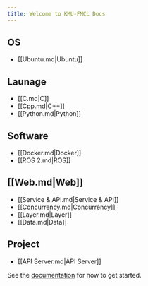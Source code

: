 ```yaml
---
title: Welcome to KMU-FMCL Docs
---
```


## OS

- [[Ubuntu.md|Ubuntu]]

## Launage

- [[C.md|C]]
- [[Cpp.md|C++]]
- [[Python.md|Python]]

## Software

- [[Docker.md|Docker]]
- [[ROS 2.md|ROS]]

## [[Web.md|Web]]

- [[Service & API.md|Service & API]]
- [[Concurrency.md|Concurrency]]
- [[Layer.md|Layer]]
- [[Data.md|Data]]

## Project

- [[API Server.md|API Server]]

See the [documentation](https://quartz.jzhao.xyz) for how to get started.
